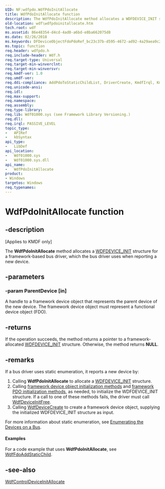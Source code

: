 ```yaml
---
UID: NF:wdfpdo.WdfPdoInitAllocate
title: WdfPdoInitAllocate function
description: The WdfPdoInitAllocate method allocates a WDFDEVICE_INIT structure for a framework-based bus driver, which the bus driver uses when reporting a new device.
old-location: wdf\wdfpdoinitallocate.htm
tech.root: wdf
ms.assetid: 86e48354-d4cd-4ad0-a6bd-e8ba662075d8
ms.date: 02/26/2018
ms.keywords: DFDeviceObjectFdoPdoRef_bc23c37b-d595-4672-ad92-4a29aea9c2dd.xml, WdfPdoInitAllocate, WdfPdoInitAllocate method, kmdf.wdfpdoinitallocate, wdf.wdfpdoinitallocate, wdfpdo/WdfPdoInitAllocate
ms.topic: function
req.header: wdfpdo.h
req.include-header: Wdf.h
req.target-type: Universal
req.target-min-winverclnt: 
req.target-min-winversvr: 
req.kmdf-ver: 1.0
req.umdf-ver: 
req.ddi-compliance: AddPdoToStaticChildList, DriverCreate, KmdfIrql, KmdfIrql2, PdoDeviceInitAPI, PdoInitFreeDeviceCallback, PdoInitFreeDeviceCreate, PdoInitFreeDeviceCreateType2, PdoInitFreeDeviceCreateType4
req.unicode-ansi: 
req.idl: 
req.max-support: 
req.namespace: 
req.assembly: 
req.type-library: 
req.lib: Wdf01000.sys (see Framework Library Versioning.)
req.dll: 
req.irql: PASSIVE_LEVEL
topic_type:
-	APIRef
-	kbSyntax
api_type:
-	LibDef
api_location:
-	Wdf01000.sys
-	Wdf01000.sys.dll
api_name:
-	WdfPdoInitAllocate
product:
- Windows
targetos: Windows
req.typenames: 
---
```


# WdfPdoInitAllocate function


## -description


<p class="CCE_Message">[Applies to KMDF only]</p>

The <b>WdfPdoInitAllocate</b> method allocates a <a href="https://msdn.microsoft.com/library/windows/hardware/ff546951">WDFDEVICE_INIT</a> structure for a framework-based bus driver, which the bus driver uses when reporting a new device.


## -parameters




### -param ParentDevice [in]

A handle to a framework device object that represents the parent device of the new device. The framework device object must represent a functional device object (FDO).


## -returns



If the operation succeeds, the method returns a pointer to a framework-allocated <a href="https://msdn.microsoft.com/library/windows/hardware/ff546951">WDFDEVICE_INIT</a> structure. Otherwise, the method returns <b>NULL</b>.




## -remarks



If a bus driver uses static enumeration, it reports a new device by:

<ol>
<li>
Calling <b>WdfPdoInitAllocate</b> to allocate a <a href="https://msdn.microsoft.com/library/windows/hardware/ff546951">WDFDEVICE_INIT</a> structure.

</li>
<li>
Calling <a href="https://msdn.microsoft.com/library/windows/hardware/dn265631">framework device object initialization methods</a> and <a href="https://msdn.microsoft.com/library/windows/hardware/dn265631">framework PDO initialization methods</a>, as needed, to initialize the WDFDEVICE_INIT structure. If a call to one of these methods fails, the driver must call <a href="https://msdn.microsoft.com/library/windows/hardware/ff546050">WdfDeviceInitFree</a>. 

</li>
<li>
Calling <a href="https://msdn.microsoft.com/library/windows/hardware/ff545926">WdfDeviceCreate</a> to create a framework device object, supplying the initialized WDFDEVICE_INIT structure as input.

</li>
</ol>
For more information about static enumeration, see <a href="https://docs.microsoft.com/windows-hardware/drivers/wdf/enumerating-the-devices-on-a-bus">Enumerating the Devices on a Bus</a>.


#### Examples

For a code example that uses <b>WdfPdoInitAllocate</b>, see <a href="https://msdn.microsoft.com/library/windows/hardware/ff547225">WdfFdoAddStaticChild</a>.

<div class="code"></div>



## -see-also




<a href="https://msdn.microsoft.com/library/windows/hardware/ff545841">WdfControlDeviceInitAllocate</a>
 

 

